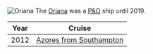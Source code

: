 ![Oriana](2012/azores_cruise/lisbon/p59_oriana.JPG)
The [Oriana](https://www.pocruises.com/cruise-ships/oriana) was a [P&O](P&O)
ship until 2019.

|Year|Cruise|
|-|-|
|2012|[Azores from Southampton](2012/azores_cruise/oriana)|
